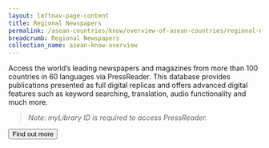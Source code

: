 ```yaml
---
layout: leftnav-page-content
title: Regional Newspapers
permalink: /asean-countries/know/overview-of-asean-countries/regional-newspapers/
breadcrumb: Regional Newspapers
collection_name: asean-know-overview
---
```


Access the world’s leading newspapers and magazines from more than 100 countries in 60 languages via PressReader. This database provides publications presented as full digital replicas and offers advanced digital features such as keyword searching, translation, audio functionality and much more.

> *Note: myLibrary ID is required to access PressReader.*

<a href="http://eresources.nlb.gov.sg/Main/Browse?startsWith=P"><button class="w3-btn w3-round-xxlarge">Find out more</button></a>